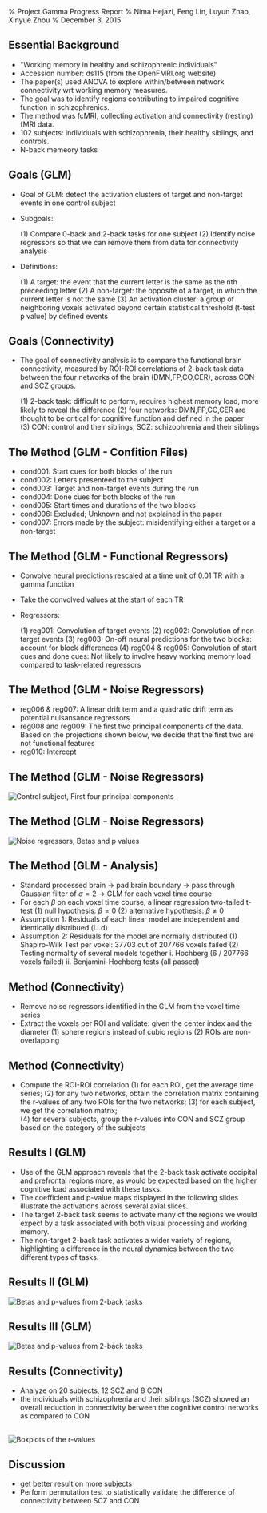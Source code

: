 % Project Gamma Progress Report
% Nima Hejazi, Feng Lin, Luyun Zhao, Xinyue Zhou
% December 3, 2015

## Essential Background

- "Working memory in healthy and schizophrenic individuals"
- Accession number: ds115 (from the OpenFMRI.org website)
- The paper(s) used ANOVA to explore within/between network connectivity wrt working memory measures.
- The goal was to identify regions contributing to impaired cognitive function in schizophrenics.
- The method was fcMRI, collecting activation and connectivity (resting) fMRI data.
- 102 subjects: individuals with schizophrenia, their healthy siblings, and controls.
- N-back memeory tasks

## Goals (GLM)

- Goal of GLM: detect the activation clusters of target and non-target events in one control subject
- Subgoals:

	(1) Compare 0-back and 2-back tasks for one subject
	(2) Identify noise regressors so that we can remove them from data for connectivity analysis

- Definitions:

	(1) A target: the event that the current letter is the same as the nth preceeding letter
	(2) A non-target: the opposite of a target, in which the current letter is not the same
	(3) An activation cluster: a group of neighboring voxels activated beyond certain statistical threshold (t-test p value) by defined events


## Goals (Connectivity)

- The goal of connectivity analysis is to compare the functional brain connectivity, measured by ROI-ROI correlations of 2-back task data between the four networks of the brain (DMN,FP,CO,CER), across CON and SCZ groups. 

	(1) 2-back task: difficult to perform, requires highest memory load, more likely to reveal the difference
	(2) four networks: DMN,FP,CO,CER are thought to be critical for cognitive function and defined in the paper		 	 	 		
	(3) CON: control and their siblings; SCZ: schizophrenia and their siblings

## The Method (GLM - Confition Files)

- cond001: Start cues for both blocks of the run
- cond002: Letters presenteed to the subject
- cond003: Target and non-target events during the run
- cond004: Done cues for both blocks of the run
- cond005: Start times and durations of the two blocks
- cond006: Excluded; Unknown and not explained in the paper
- cond007: Errors made by the subject: misidentifying either a target or a non-target


## The Method (GLM - Functional Regressors)

- Convolve neural predictions rescaled at a time unit of 0.01 TR with a gamma function
- Take the convolved values at the start of each TR
- Regressors:

	(1) reg001: Convolution of target events
	(2) reg002: Convolution of non-target events
	(3) reg003: On-off neural predictions for the two blocks: account for block differences
	(4) reg004 & reg005: Convolution of start cues and done cues: Not likely to involve heavy working memory load compared to task-related regressors

## The Method (GLM - Noise Regressors)

- reg006 & reg007: A linear drift term and a quadratic drift term as potential nuisansance regressors
- reg008 and reg009: The first two principal components of the data. Based on the projections shown below, we decide that the first two are not functional features
- reg010: Intercept

## The Method (GLM - Noise Regressors)
![Control subject, First four principal components](../paper/figs/glm_graphs/sub011_task001_first_four_pcs.png)

## The Method (GLM - Noise Regressors)
![Noise regressors, Betas and p values](../paper/figs/glm_graphs/other_betas_map.png)

## The Method (GLM - Analysis)
- Standard processed brain -> pad brain boundary -> pass through Gaussian filter of $\sigma=2$ -> GLM for each voxel time course
- For each $\beta$ on each voxel time course, a linear regression two-tailed t-test
    (1) null hypothesis: $\beta=0$
    (2) alternative hypothesis: $\beta\neq0$
- Assumption 1: Residuals of each linear model are independent and identically distribued (i.i.d)
- Assumption 2: Residuals for the model are normally distributed
    (1) Shapiro-Wilk Test per voxel: 37703 out of 207766 voxels failed
    (2) Testing normality of several models together
        i. Hochberg (6 / 207766 voxels failed)
        ii. Benjamini-Hochberg tests (all passed)

## Method (Connectivity)

- Remove noise regressors identified in the GLM from the voxel time series
- Extract the voxels per ROI and validate: given the center index and the diameter
	(1) sphere regions instead of cubic regions
	(2) ROIs are non-overlapping


## Method (Connectivity)

- Compute the ROI-ROI correlation
	(1) for each ROI, get the average time series;
	(2) for any two networks, obtain the correlation matrix containing the r-values of any two ROIs for the two networks;
	(3) for each subject, we get the correlation matrix;  
	(4) for several subjects, group the r-values into CON and SCZ group based on the category of the subjects

## Results I (GLM)

- Use of the GLM approach reveals that the 2-back task activate occipital and prefrontal regions more, as would be expected based on the higher cognitive load associated with these tasks.
- The coefficient and p-value maps displayed in the following slides illustrate the activations across several axial slices. 
- The target 2-back task seems to activate many of the regions we would expect by a task associated with both visual processing and working memory.
- The non-target 2-back task activates a wider variety of regions, highlighting a difference in the neural dynamics between the two different types of tasks.

## Results II (GLM)
![Betas and p-values from 2-back tasks](../paper/figs/glm_graphs/sub011_target_betas_2_back.png)

## Results III (GLM)
![Betas and p-values from 2-back tasks](../paper/figs/glm_graphs/sub011_nontarget_betas_2_back.png)

## Results (Connectivity)
- Analyze on 20 subjects, 12 SCZ and 8 CON 
- the individuals with schizophrenia and their siblings (SCZ) showed an overall reduction in connectivity between the cognitive control networks as compared to CON 
	 	 	 							
## 
![Boxplots of the r-values](connectivity_plot.png)

## Discussion

- get better result on more subjects 
- Perform permutation test to statistically validate the difference of connectivity between SCZ and CON
